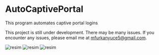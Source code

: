 # AutoCaptivePortal
This program automates captive portal logins

This project is still under development. There may be many issues. If you encounter any issues, please email me at mfurkanyuce5@gmail.com.

![resim](https://github.com/user-attachments/assets/2117ea9e-3363-4bf9-94b4-9903b13b478f)
![resim](https://github.com/user-attachments/assets/32115883-1d5a-4a6d-937a-d7480dc4eff5)
![resim](https://github.com/user-attachments/assets/bed891e2-fdff-4921-9414-12d870d4d8ed)
